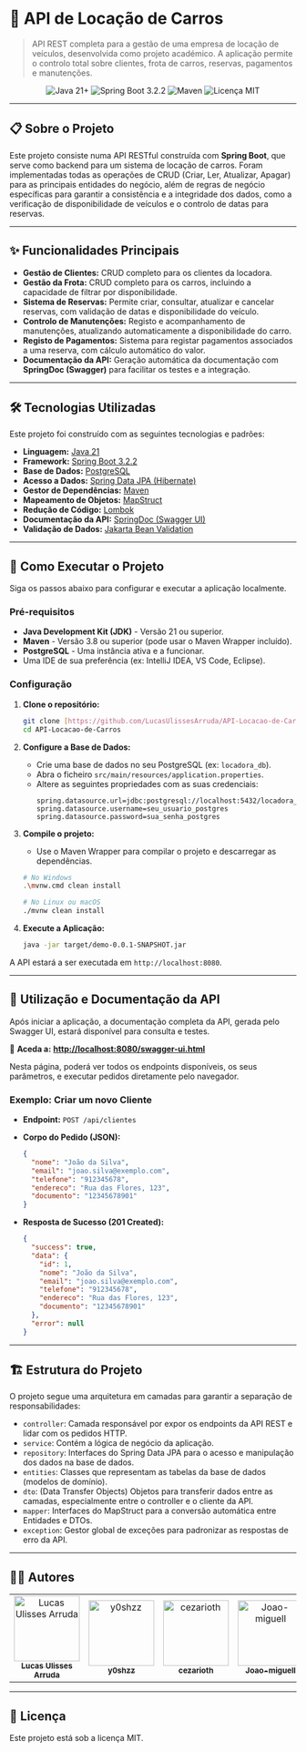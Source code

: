 # 🚗 API de Locação de Carros

> API REST completa para a gestão de uma empresa de locação de veículos, desenvolvida como projeto académico. A aplicação permite o controlo total sobre clientes, frota de carros, reservas, pagamentos e manutenções.

<p align="center">
  <img src="https://img.shields.io/badge/Java-21%2B-blue.svg" alt="Java 21+">
  <img src="https://img.shields.io/badge/Spring%20Boot-3.2.2-brightgreen.svg" alt="Spring Boot 3.2.2">
  <img src="https://img.shields.io/badge/Maven-4.0.0-red.svg" alt="Maven">
  <img src="https://img.shields.io/badge/Licença-MIT-blue.svg" alt="Licença MIT">
</p>

---

## 📋 Sobre o Projeto

Este projeto consiste numa API RESTful construída com **Spring Boot**, que serve como backend para um sistema de locação de carros. Foram implementadas todas as operações de CRUD (Criar, Ler, Atualizar, Apagar) para as principais entidades do negócio, além de regras de negócio específicas para garantir a consistência e a integridade dos dados, como a verificação de disponibilidade de veículos e o controlo de datas para reservas.

---

## ✨ Funcionalidades Principais

* **Gestão de Clientes:** CRUD completo para os clientes da locadora.
* **Gestão da Frota:** CRUD completo para os carros, incluindo a capacidade de filtrar por disponibilidade.
* **Sistema de Reservas:** Permite criar, consultar, atualizar e cancelar reservas, com validação de datas e disponibilidade do veículo.
* **Controlo de Manutenções:** Registo e acompanhamento de manutenções, atualizando automaticamente a disponibilidade do carro.
* **Registo de Pagamentos:** Sistema para registar pagamentos associados a uma reserva, com cálculo automático do valor.
* **Documentação da API:** Geração automática da documentação com **SpringDoc (Swagger)** para facilitar os testes e a integração.

---

## 🛠️ Tecnologias Utilizadas

Este projeto foi construído com as seguintes tecnologias e padrões:

* **Linguagem:** [Java 21](https://www.oracle.com/java/)
* **Framework:** [Spring Boot 3.2.2](https://spring.io/projects/spring-boot)
* **Base de Dados:** [PostgreSQL](https://www.postgresql.org/)
* **Acesso a Dados:** [Spring Data JPA (Hibernate)](https://spring.io/projects/spring-data-jpa)
* **Gestor de Dependências:** [Maven](https://maven.apache.org/)
* **Mapeamento de Objetos:** [MapStruct](https://mapstruct.org/)
* **Redução de Código:** [Lombok](https://projectlombok.org/)
* **Documentação da API:** [SpringDoc (Swagger UI)](https://springdoc.org/)
* **Validação de Dados:** [Jakarta Bean Validation](https://beanvalidation.org/)

---

## 🚀 Como Executar o Projeto

Siga os passos abaixo para configurar e executar a aplicação localmente.

### Pré-requisitos

* **Java Development Kit (JDK)** - Versão 21 ou superior.
* **Maven** - Versão 3.8 ou superior (pode usar o Maven Wrapper incluído).
* **PostgreSQL** - Uma instância ativa e a funcionar.
* Uma IDE de sua preferência (ex: IntelliJ IDEA, VS Code, Eclipse).

### Configuração

1.  **Clone o repositório:**
    ```bash
    git clone [https://github.com/LucasUlissesArruda/API-Locacao-de-Carros.git](https://github.com/LucasUlissesArruda/API-Locacao-de-Carros.git)
    cd API-Locacao-de-Carros
    ```

2.  **Configure a Base de Dados:**
    * Crie uma base de dados no seu PostgreSQL (ex: `locadora_db`).
    * Abra o ficheiro `src/main/resources/application.properties`.
    * Altere as seguintes propriedades com as suas credenciais:
        ```properties
        spring.datasource.url=jdbc:postgresql://localhost:5432/locadora_db
        spring.datasource.username=seu_usuario_postgres
        spring.datasource.password=sua_senha_postgres
        ```

3.  **Compile o projeto:**
    * Use o Maven Wrapper para compilar o projeto e descarregar as dependências.
    ```bash
    # No Windows
    .\mvnw.cmd clean install

    # No Linux ou macOS
    ./mvnw clean install
    ```

4.  **Execute a Aplicação:**
    ```bash
    java -jar target/demo-0.0.1-SNAPSHOT.jar
    ```

A API estará a ser executada em `http://localhost:8080`.

---

## 📖 Utilização e Documentação da API

Após iniciar a aplicação, a documentação completa da API, gerada pelo Swagger UI, estará disponível para consulta e testes.

🔗 **Aceda a:** [**http://localhost:8080/swagger-ui.html**](http://localhost:8080/swagger-ui.html)

Nesta página, poderá ver todos os endpoints disponíveis, os seus parâmetros, e executar pedidos diretamente pelo navegador.

### Exemplo: Criar um novo Cliente

* **Endpoint:** `POST /api/clientes`
* **Corpo do Pedido (JSON):**
    ```json
    {
      "nome": "João da Silva",
      "email": "joao.silva@exemplo.com",
      "telefone": "912345678",
      "endereco": "Rua das Flores, 123",
      "documento": "12345678901"
    }
    ```

* **Resposta de Sucesso (201 Created):**
    ```json
    {
      "success": true,
      "data": {
        "id": 1,
        "nome": "João da Silva",
        "email": "joao.silva@exemplo.com",
        "telefone": "912345678",
        "endereco": "Rua das Flores, 123",
        "documento": "12345678901"
      },
      "error": null
    }
    ```

---

## 🏗️ Estrutura do Projeto

O projeto segue uma arquitetura em camadas para garantir a separação de responsabilidades:

* `controller`: Camada responsável por expor os endpoints da API REST e lidar com os pedidos HTTP.
* `service`: Contém a lógica de negócio da aplicação.
* `repository`: Interfaces do Spring Data JPA para o acesso e manipulação dos dados na base de dados.
* `entities`: Classes que representam as tabelas da base de dados (modelos de domínio).
* `dto`: (Data Transfer Objects) Objetos para transferir dados entre as camadas, especialmente entre o controller e o cliente da API.
* `mapper`: Interfaces do MapStruct para a conversão automática entre Entidades e DTOs.
* `exception`: Gestor global de exceções para padronizar as respostas de erro da API.

---

## 👨‍💻 Autores

<table>
  <tr>
    <td align="center">
      <a href="https://github.com/LucasUlissesArruda">
        <img src="https://avatars.githubusercontent.com/u/101250275?v=4" width="115px;" alt="Lucas Ulisses Arruda"/>
        <br />
        <sub><b>Lucas Ulisses Arruda</b></sub>
      </a>
    </td>
    <td align="center">
      <a href="https://github.com/y0shzz">
        <img src="https://avatars.githubusercontent.com/u/101569062?v=4" width="115px;" alt="y0shzz"/>
        <br />
        <sub><b>y0shzz</b></sub>
      </a>
    </td>
    <td align="center">
      <a href="https://github.com/cezarioth">
        <img src="https://avatars.githubusercontent.com/u/112615362?v=4" width="115px;" alt="cezarioth"/>
        <br />
        <sub><b>cezarioth</b></sub>
      </a>
    </td>
    <td align="center">
      <a href="https://github.com/Joao-miguell">
        <img src="https://avatars.githubusercontent.com/u/113111812?v=4" width="115px;" alt="Joao-miguell"/>
        <br />
        <sub><b>Joao-miguell</b></sub>
      </a>
    </td>
  </tr>
</table>


---

## 📜 Licença

Este projeto está sob a licença MIT.

